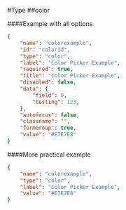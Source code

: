 #Type
##color

####Example with all options
```json
{
    "name": "colorexample",
    "id": "colorId",
    "type": "color",
    "label": "Color Picker Example",
    "required": true,
    "title": "Color Picker Example",
    "disabled": false,
    "data": {
        "field": 0,
        "testing": 123,
    },
    "autofocus": false,
    "classname": "",
    "formGroup": true,
    "value": "#E7E7E8"
}
```

####More practical example
```json
{
    "name": "colorexample",
    "type": "color",
    "label": "Color Picker Example",
    "value": "#E7E7E8"
}
```